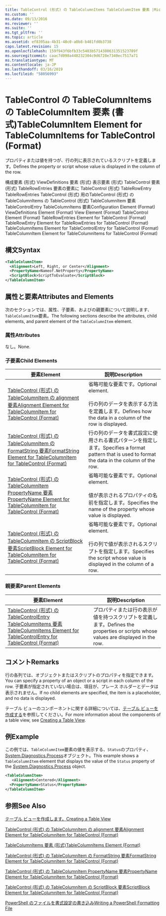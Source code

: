 ```yaml
---
title: TableControl (形式) の TableColumnItems TableColumnItem 要素 |Microsoft Docs
ms.custom: ''
ms.date: 09/13/2016
ms.reviewer: ''
ms.suite: ''
ms.tgt_pltfrm: ''
ms.topic: article
ms.assetid: ef8395aa-4b31-48c0-a0b8-b481fd0b3738
caps.latest.revision: 15
ms.openlocfilehash: 159f943f6bfb33c5403b5714380631351523789f
ms.sourcegitcommit: caac7d098a448232304c9d6728e7340ec7517a71
ms.translationtype: MT
ms.contentlocale: ja-JP
ms.lasthandoff: 03/16/2019
ms.locfileid: "58056993"
---
```

# <a name="tablecolumnitem-element-for-tablecolumnitems-for-tablecontrol-format"></a><span data-ttu-id="8aa47-102">TableControl の TableColumnItems の TableColumnItem 要素 (書式)</span><span class="sxs-lookup"><span data-stu-id="8aa47-102">TableColumnItem Element for TableColumnItems for TableControl (Format)</span></span>

<span data-ttu-id="8aa47-103">プロパティまたは値を持つが、行の列に表示されているスクリプトを定義します。</span><span class="sxs-lookup"><span data-stu-id="8aa47-103">Defines the property or script whose value is displayed in the column of the row.</span></span>

<span data-ttu-id="8aa47-104">構成要素 (形式) ViewDefinitions 要素 (形式) 表示要素 (形式) TableControl 要素 (形式) TableRowEntries 要素の要素に TableControl (形式) TableRowEntry TableRowEntries TableControl (形式) 用のTableControl (形式) の TableColumnItems の TableControl (形式) TableColumnItem 要素 TableControlEntry TableColumnItems 要素</span><span class="sxs-lookup"><span data-stu-id="8aa47-104">Configuration Element (Format) ViewDefinitions Element (Format) View Element (Format) TableControl Element (Format) TableRowEntries Element for TableControl (Format) TableRowEntry Element for TableRowEntries for TableControl (Format) TableColumnItems Element for TableControlEntry for TableControl (Format) TableColumnItem Element for TableColumnItems for TableControl (Format)</span></span>

## <a name="syntax"></a><span data-ttu-id="8aa47-105">構文</span><span class="sxs-lookup"><span data-stu-id="8aa47-105">Syntax</span></span>

```xml
<TableColumnItem>
  <Alignment>Left, Right, or Center</Alignment>
  <PropertyName>Nameof.NetProperty</PropertyName>
  <ScriptBlock>ScriptToEvaluate</ScriptBlock>
</TableColumnItem>
```

## <a name="attributes-and-elements"></a><span data-ttu-id="8aa47-106">属性と要素</span><span class="sxs-lookup"><span data-stu-id="8aa47-106">Attributes and Elements</span></span>

<span data-ttu-id="8aa47-107">次のセクションでは、属性、子要素、およびの親要素について説明します、`TableColumnItem`要素。</span><span class="sxs-lookup"><span data-stu-id="8aa47-107">The following sections describe the attributes, child elements, and parent element of the `TableColumnItem` element.</span></span>

### <a name="attributes"></a><span data-ttu-id="8aa47-108">属性</span><span class="sxs-lookup"><span data-stu-id="8aa47-108">Attributes</span></span>

<span data-ttu-id="8aa47-109">なし。</span><span class="sxs-lookup"><span data-stu-id="8aa47-109">None.</span></span>

### <a name="child-elements"></a><span data-ttu-id="8aa47-110">子要素</span><span class="sxs-lookup"><span data-stu-id="8aa47-110">Child Elements</span></span>

|<span data-ttu-id="8aa47-111">要素</span><span class="sxs-lookup"><span data-stu-id="8aa47-111">Element</span></span>|<span data-ttu-id="8aa47-112">説明</span><span class="sxs-lookup"><span data-stu-id="8aa47-112">Description</span></span>|
|-------------|-----------------|
|[<span data-ttu-id="8aa47-113">TableControl (形式) の TableColumnItem の alignment 要素</span><span class="sxs-lookup"><span data-stu-id="8aa47-113">Alignment Element for TableColumnItem for TableControl (Format)</span></span>](./alignment-element-for-tablecolumnitem-for-tablecontrol-format.md)|<span data-ttu-id="8aa47-114">省略可能な要素です。</span><span class="sxs-lookup"><span data-stu-id="8aa47-114">Optional element.</span></span><br /><br /> <span data-ttu-id="8aa47-115">行の列のデータを表示する方法を定義します。</span><span class="sxs-lookup"><span data-stu-id="8aa47-115">Defines how the data in a column of the row is displayed.</span></span>|
|[<span data-ttu-id="8aa47-116">TableControl (形式) の TableColumnItem の FormatString 要素</span><span class="sxs-lookup"><span data-stu-id="8aa47-116">FormatString Element for TableColumnItem for TableControl (Format)</span></span>](./formatstring-element-for-tablecolumnitem-for-tablecontrol-format.md)|<span data-ttu-id="8aa47-117">行の列のデータを書式設定に使用される書式パターンを指定します。</span><span class="sxs-lookup"><span data-stu-id="8aa47-117">Specifies a format pattern that is used to format the data in the column of the row.</span></span>|
|[<span data-ttu-id="8aa47-118">TableControl (形式) の TableColumnItem PropertyName 要素</span><span class="sxs-lookup"><span data-stu-id="8aa47-118">PropertyName Element for TableColumnItem for TableControl (Format)</span></span>](./propertyname-element-for-tablecolumnitem-for-tablecontrol-format.md)|<span data-ttu-id="8aa47-119">省略可能な要素です。</span><span class="sxs-lookup"><span data-stu-id="8aa47-119">Optional element.</span></span><br /><br /> <span data-ttu-id="8aa47-120">値が表示されるプロパティの名前を指定します。</span><span class="sxs-lookup"><span data-stu-id="8aa47-120">Specifies the name of the property whose value is displayed.</span></span>|
|[<span data-ttu-id="8aa47-121">TableControl (形式) の TableColumnItem の ScriptBlock 要素</span><span class="sxs-lookup"><span data-stu-id="8aa47-121">ScriptBlock Element for TableColumnItem for TableControl (Format)</span></span>](./scriptblock-element-for-tablecolumnitem-for-tablecontrol-format.md)|<span data-ttu-id="8aa47-122">省略可能な要素です。</span><span class="sxs-lookup"><span data-stu-id="8aa47-122">Optional element.</span></span><br /><br /> <span data-ttu-id="8aa47-123">行の列で値が表示されるスクリプトを指定します。</span><span class="sxs-lookup"><span data-stu-id="8aa47-123">Specifies the script whose value is displayed in the column of a row.</span></span>|

### <a name="parent-elements"></a><span data-ttu-id="8aa47-124">親要素</span><span class="sxs-lookup"><span data-stu-id="8aa47-124">Parent Elements</span></span>

|<span data-ttu-id="8aa47-125">要素</span><span class="sxs-lookup"><span data-stu-id="8aa47-125">Element</span></span>|<span data-ttu-id="8aa47-126">説明</span><span class="sxs-lookup"><span data-stu-id="8aa47-126">Description</span></span>|
|-------------|-----------------|
|[<span data-ttu-id="8aa47-127">TableControl (形式) の TableControlEntry TableColumnItems 要素</span><span class="sxs-lookup"><span data-stu-id="8aa47-127">TableColumnItems Element for TableControlEntry for TableControl (Format)</span></span>](./tablecolumnitems-element-for-tablerowentry-for-tablecontrol-format.md)|<span data-ttu-id="8aa47-128">プロパティまたは行の表示が値を持つスクリプトを定義します。</span><span class="sxs-lookup"><span data-stu-id="8aa47-128">Defines the properties or scripts whose values are displayed in the row.</span></span>|

## <a name="remarks"></a><span data-ttu-id="8aa47-129">コメント</span><span class="sxs-lookup"><span data-stu-id="8aa47-129">Remarks</span></span>

<span data-ttu-id="8aa47-130">行の各列では、オブジェクトまたはスクリプトのプロパティを指定できます。</span><span class="sxs-lookup"><span data-stu-id="8aa47-130">You can specify a property of an object or a script in each column of the row.</span></span> <span data-ttu-id="8aa47-131">子要素が指定されていない場合は、項目が、プレース ホルダーとデータは表示されません。</span><span class="sxs-lookup"><span data-stu-id="8aa47-131">If no child elements are specified, the item is a placeholder, and no data is displayed.</span></span>

<span data-ttu-id="8aa47-132">テーブル ビューのコンポーネントに関する詳細については、[テーブル ビューを作成する](./creating-a-table-view.md)を参照してください。</span><span class="sxs-lookup"><span data-stu-id="8aa47-132">For more information about the components of a table view, see [Creating a Table View](./creating-a-table-view.md).</span></span>

## <a name="example"></a><span data-ttu-id="8aa47-133">例</span><span class="sxs-lookup"><span data-stu-id="8aa47-133">Example</span></span>

<span data-ttu-id="8aa47-134">この例では、`TableColumnItem`要素の値を表示する、`Status`のプロパティ、 [System.Diagnostics.Process](/dotnet/api/System.Diagnostics.Process)オブジェクト。</span><span class="sxs-lookup"><span data-stu-id="8aa47-134">This example shows a `TableColumnItem` element that displays the value of the `Status` property of the [System.Diagnostics.Process](/dotnet/api/System.Diagnostics.Process) object.</span></span>

```xml
<TableColumnItem>
   <Alignment>Centered</Alignment>
  <PropertyName>Status</PropertyName>
</TableColumnItem>

```

## <a name="see-also"></a><span data-ttu-id="8aa47-135">参照</span><span class="sxs-lookup"><span data-stu-id="8aa47-135">See Also</span></span>

[<span data-ttu-id="8aa47-136">テーブル ビューを作成します。</span><span class="sxs-lookup"><span data-stu-id="8aa47-136">Creating a Table View</span></span>](./creating-a-table-view.md)

[<span data-ttu-id="8aa47-137">TableControl (形式) の TableColumnItem の alignment 要素</span><span class="sxs-lookup"><span data-stu-id="8aa47-137">Alignment Element for TableColumnItem for TableControl (Format)</span></span>](./alignment-element-for-tablecolumnitem-for-tablecontrol-format.md)

[<span data-ttu-id="8aa47-138">TableColumnItems 要素 (形式)</span><span class="sxs-lookup"><span data-stu-id="8aa47-138">TableColumnItems Element (Format)</span></span>](./tablecolumnitems-element-for-tablerowentry-for-tablecontrol-format.md)

[<span data-ttu-id="8aa47-139">TableControl (形式) の TableColumnItem の FormatString 要素</span><span class="sxs-lookup"><span data-stu-id="8aa47-139">FormatString Element for TableColumnItem for TableControl (Format)</span></span>](./formatstring-element-for-tablecolumnitem-for-tablecontrol-format.md)

[<span data-ttu-id="8aa47-140">TableControl (形式) の TableColumnItem PropertyName 要素</span><span class="sxs-lookup"><span data-stu-id="8aa47-140">PropertyName Element for TableColumnItem for TableControl (Format)</span></span>](./propertyname-element-for-tablecolumnitem-for-tablecontrol-format.md)

[<span data-ttu-id="8aa47-141">TableControl (形式) の TableColumnItem の ScriptBlock 要素</span><span class="sxs-lookup"><span data-stu-id="8aa47-141">ScriptBlock Element for TableColumnItem for TableControl (Format)</span></span>](./scriptblock-element-for-tablecolumnitem-for-tablecontrol-format.md)

[<span data-ttu-id="8aa47-142">PowerShell のファイルを書式設定の書き込み</span><span class="sxs-lookup"><span data-stu-id="8aa47-142">Writing a PowerShell Formatting File</span></span>](./writing-a-powershell-formatting-file.md)
